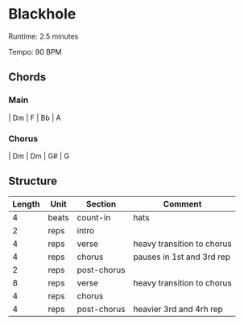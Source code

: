 Blackhole
===========

Runtime: 2.5 minutes

Tempo: 90 BPM

Chords
------

### Main

| Dm | F | Bb | A

### Chorus

| Dm | Dm | G# | G

Structure
---------

| Length | Unit  | Section      | Comment                    |
|--------|-------|--------------|----------------------------|
| 4      | beats | count-in     | hats                       |
| 2      | reps  | intro        |                            |
| 4      | reps  | verse        | heavy transition to chorus |
| 4      | reps  | chorus       | pauses in 1st and 3rd rep  |
| 2      | reps  | post-chorus  |                            |
| 8      | reps  | verse        | heavy transition to chorus |
| 4      | reps  | chorus       |                            |
| 4      | reps  | post-chorus  | heavier 3rd and 4rh rep    |

